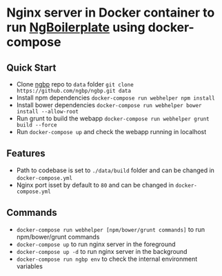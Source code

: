Nginx server in Docker container to run [NgBoilerplate](https://github.com/ngbp/ngbp) using docker-compose
=====================================================

## Quick Start
 * Clone [ngbp](https://github.com/ngbp/ngbp) repo to `data` folder `git clone https://github.com/ngbp/ngbp.git data`
 * Install npm dependencies `docker-compose run webhelper npm install`
 * Install bower dependencies `docker-compose run webhelper bower install --allow-root`
 * Run grunt to build the webapp `docker-compose run webhelper grunt build --force`
 * Run `docker-compose up` and check the webapp running in localhost

## Features
 * Path to codebase is set to `./data/build` folder and can be changed in `docker-compose.yml`
 * Nginx port isset by default to `80` and can be changed in `docker-compose.yml`

## Commands
 * `docker-compose run webhelper [npm/bower/grunt commands]` to run npm/bower/grunt commands
 * `docker-compose up` to run nginx server in the foreground
 * `docker-compose up -d` to run nginx server in the background
 * `docker-compose run ngbp env` to check the internal environment variables